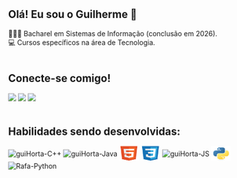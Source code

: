 ## Olá! Eu sou o Guilherme 👋

👨🏻‍💻 Bacharel em Sistemas de Informação (conclusão em 2026). <br>
💻 Cursos específicos na área de Tecnologia.
<br> <br>
## Conecte-se comigo!
<div> 
  <a href="https://www.linkedin.com/in/guilherme-horta-1a6946269/" target="_blank"><img src="https://img.shields.io/badge/LinkedIn-0077B5?style=for-the-badge&logo=linkedin&logoColor=white" target="_blank"></a> 
  <a href = "mailto:ghorta800@gmail.com"><img src="https://img.shields.io/badge/Gmail-D14836?style=for-the-badge&logo=gmail&logoColor=white" target="_blank"></a>
  <a href="https://www.instagram.com/gui_horta22/" target="_blank"><img src="https://img.shields.io/badge/-Instagram-%23E4405F?style=for-the-badge&logo=instagram&logoColor=white" target="_blank"></a>
</div> <br>
  
  ## Habilidades sendo desenvolvidas:

<div style="display: inline_block">
  <img align="center" alt="guiHorta-C++" height="30" width="40" src="https://cdn.jsdelivr.net/gh/devicons/devicon@latest/icons/cplusplus/cplusplus-original.svg">
  <img align="center" alt="guiHorta-Java" height="30" width="40" src="https://cdn.jsdelivr.net/gh/devicons/devicon@latest/icons/java/java-original.svg">
  <img align="center" alt="guiHorta-HTML" height="30" width="40" src="https://raw.githubusercontent.com/devicons/devicon/master/icons/html5/html5-original.svg">
  <img align="center" alt="guiHorta-CSS" height="30" width="40" src="https://raw.githubusercontent.com/devicons/devicon/master/icons/css3/css3-original.svg">
  <img align="center" alt="guiHorta-JS" height="30" width="40" src="https://cdn.jsdelivr.net/gh/devicons/devicon@latest/icons/javascript/javascript-original.svg"> 
  <img align="center" alt="Rafa-Python" height="30" width="40" src="https://raw.githubusercontent.com/devicons/devicon/master/icons/python/python-original.svg">
  <img align="center" alt="Rafa-Python" height="30" width="40" src="https://cdn.jsdelivr.net/gh/devicons/devicon@latest/icons/typescript/typescript-plain.svg" />
</div> <br>

